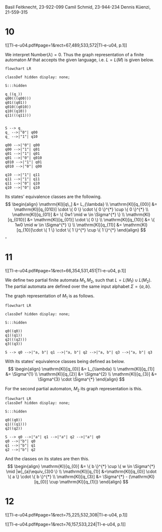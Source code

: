 
Basil Feitknecht, 23-922-099
Camil Schmid, 23-944-234
Dennis Küenzi, 21-559-315


# 10
![[TI-e-u04.pdf#page=1&rect=67,489,533,572|TI-e-u04, p.1]]

We interpret $\mathrm{Number}(\lambda)=0$. Thus the graph representation of a finite automaton $M$ that accepts the given language, i.e. $L=L(M)$ is given below.
```mermaid
flowchart LR

classDef hidden display: none;

S:::hidden

q_((q_))
q00(((q00)))
q01((q01))
q010((q010))
q10((q10))
q11(((q11)))


S --> q_
q_ -->|"0"| q00
q_ -->|"1"| q10

q00 -->|"0"| q00
q00 -->|"1"| q01
q01 -->|"1"| q01
q01 -->|"0"| q010
q010 -->|"1"| q01
q010 -->|"0"| q00

q10 -->|"1"| q11
q11 -->|"1"| q11
q11 -->|"0"| q10
q10 -->|"0"| q10
```

Its states' equivalence classes are the following.
$$
\begin{align}
\mathrm{Kl}[q\_] &= L_{\lambda} \\
\mathrm{Kl}[q_{00}] &= \mathrm{Kl}[q_{010}] \cdot \{ 0 \} \cdot \{ 0 \}^{*} \cup \{ 0 \}^{*} \\
\mathrm{Kl}[q_{01}] &= \{ 0w1 \mid w \in \Sigma^{*} \} \\
\mathrm{Kl}[q_{010}] &= \mathrm{Kl}[q_{01}] \cdot \{ 0 \} \\
\mathrm{Kl}[q_{10}] &= \{ 1w0 \mid w \in \Sigma^{*} \} \\
\mathrm{Kl}[q_{11}] &= \mathrm{Kl}[q_{10}]\cdot \{ 1 \} \cdot \{ 1 \}^{*} \cup \{ 1 \}^{*}
\end{align}
$$
$\square$


# 11
![[TI-e-u04.pdf#page=1&rect=66,354,531,451|TI-e-u04, p.1]]

We define two partial finite automata $M_{1}, M_{2}$, such that $L=L(M_{1})\cup L(M_{2})$. The partial automata are defined over the same input alphabet $\Sigma=\{ a, b \}$. 

The graph representation of $M_{1}$ is as follows.
```mermaid
flowchart LR

classDef hidden display: none;

S:::hidden

q0((q0))
q1((q1))
q2(((q2)))
q3((q3))

S --> q0 -->|"a, b"| q1 -->|"a, b"| q2 -->|"a, b"| q3 -->|"a, b"| q3
```

With its states' equivalence classes being defined as below.
$$
\begin{align}
\mathrm{Kl}[q_{0}] &= L_{\lambda} \\
\mathrm{Kl}[q_{1}] &= \Sigma^{1} \\
\mathrm{Kl}[q_{2}] &= \Sigma^{2} \\
\mathrm{Kl}[q_{3}] &= \Sigma^{3} \cdot \Sigma^{*}
\end{align}
$$


For the second partial automaton, $M_{2}$ its graph representation is this.
```mermaid
flowchart LR
classDef hidden display: none;

S:::hidden

q0((q0))
q1(((q1)))
q2((q2))

S --> q0 -->|"a"| q1 -->|"a"| q2 -->|"a"| q0
q0 -->|"b"| q0
q1 -->|"b"| q1
q2 -->|"b"| q2
```

And the classes on its states are then this.
$$
\begin{align}
\mathrm{Kl}[q_{0}] &= \{ b \}^{*} \cup \{ w \in \Sigma^{*} \mid |w|_{a}\equiv_{3}0 \} \\
\mathrm{Kl}[q_{1}] &=\mathrm{Kl}[q_{0}] \cdot \{ a \} \cdot \{ b \}^{*} \\
\mathrm{Kl}[q_{3}] &= \Sigma^{*} - (\mathrm{Kl}[q_{0}] \cup \mathrm{Kl}[q_{1}])
\end{align}
$$

# 12

![[TI-e-u04.pdf#page=1&rect=75,225,532,308|TI-e-u04, p.1]]



![[TI-e-u04.pdf#page=1&rect=76,157,533,224|TI-e-u04, p.1]]

